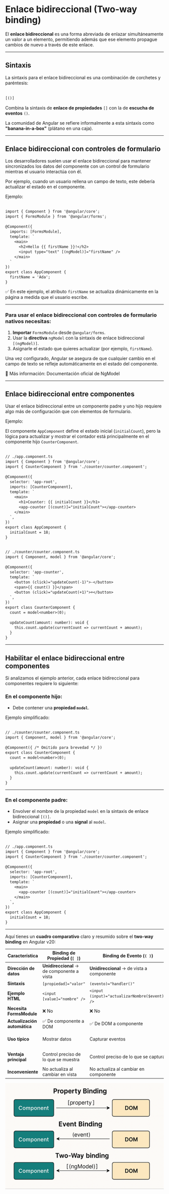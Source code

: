# Enlace bidireccional (Two-way binding)

El **enlace bidireccional** es una forma abreviada de enlazar simultáneamente un valor a un elemento, permitiendo además que ese elemento propague cambios de nuevo a través de este enlace.

---

## **Sintaxis**

La sintaxis para el enlace bidireccional es una combinación de corchetes y paréntesis:

```html

[()]

```

Combina la sintaxis de **enlace de propiedades** `[]` con la de **escucha de eventos** `()`.

La comunidad de Angular se refiere informalmente a esta sintaxis como **"banana-in-a-box"** (plátano en una caja).

---

## **Enlace bidireccional con controles de formulario**

Los desarrolladores suelen usar el enlace bidireccional para mantener sincronizados los datos del componente con un control de formulario mientras el usuario interactúa con él.

Por ejemplo, cuando un usuario rellena un campo de texto, este debería actualizar el estado en el componente.

Ejemplo:

```tsx

import { Component } from '@angular/core';
import { FormsModule } from '@angular/forms';

@Component({
  imports: [FormsModule],
  template: `
    <main>
      <h2>Hello {{ firstName }}!</h2>
      <input type="text" [(ngModel)]="firstName" />
    </main>
  `
})
export class AppComponent {
  firstName = 'Ada';
}

```

✅ En este ejemplo, el atributo `firstName` se actualiza dinámicamente en la página a medida que el usuario escribe.

---

### **Para usar el enlace bidireccional con controles de formulario nativos necesitas:**

1. **Importar** `FormsModule` desde `@angular/forms`.
2. Usar la **directiva** `ngModel` con la sintaxis de enlace bidireccional `[(ngModel)]`.
3. Asignarle el estado que quieres actualizar (por ejemplo, `firstName`).

Una vez configurado, Angular se asegura de que cualquier cambio en el campo de texto se refleje automáticamente en el estado del componente.

📌 Más información: Documentación oficial de NgModel

---

## **Enlace bidireccional entre componentes**

Usar el enlace bidireccional entre un componente padre y uno hijo requiere algo más de configuración que con elementos de formulario.

Ejemplo:

El componente `AppComponent` define el estado inicial (`initialCount`), pero la lógica para actualizar y mostrar el contador está principalmente en el componente hijo `CounterComponent`.

```tsx

// ./app.component.ts
import { Component } from '@angular/core';
import { CounterComponent } from './counter/counter.component';

@Component({
  selector: 'app-root',
  imports: [CounterComponent],
  template: `
    <main>
      <h1>Counter: {{ initialCount }}</h1>
      <app-counter [(count)]="initialCount"></app-counter>
    </main>
  `,
})
export class AppComponent {
  initialCount = 18;
}

```

```tsx

// ./counter/counter.component.ts
import { Component, model } from '@angular/core';

@Component({
  selector: 'app-counter',
  template: `
    <button (click)="updateCount(-1)">-</button>
    <span>{{ count() }}</span>
    <button (click)="updateCount(+1)">+</button>
  `,
})
export class CounterComponent {
  count = model<number>(0);

  updateCount(amount: number): void {
    this.count.update(currentCount => currentCount + amount);
  }
}

```

---

## **Habilitar el enlace bidireccional entre componentes**

Si analizamos el ejemplo anterior, cada enlace bidireccional para componentes requiere lo siguiente:

### **En el componente hijo:**

- Debe contener una **propiedad `model`**.

Ejemplo simplificado:

```tsx

// ./counter/counter.component.ts
import { Component, model } from '@angular/core';

@Component({ /* Omitido para brevedad */ })
export class CounterComponent {
  count = model<number>(0);

  updateCount(amount: number): void {
    this.count.update(currentCount => currentCount + amount);
  }
}

```

---

### **En el componente padre:**

- Envolver el nombre de la propiedad `model` en la sintaxis de enlace bidireccional `[()]`.
- Asignar una **propiedad** o una **signal** al `model`.

Ejemplo simplificado:

```tsx

// ./app.component.ts
import { Component } from '@angular/core';
import { CounterComponent } from './counter/counter.component';

@Component({
  selector: 'app-root',
  imports: [CounterComponent],
  template: `
    <main>
      <app-counter [(count)]="initialCount"></app-counter>
    </main>
  `,
})
export class AppComponent {
  initialCount = 18;
}

```

---

Aquí tienes un **cuadro comparativo** claro y resumido sobre el **two-way binding** en Angular v20:

| Característica | Binding de Propiedad (`[ ]`) | Binding de Evento (`( )`) | Two-Way Binding (`[()]`) |
| --- | --- | --- | --- |
| **Dirección de datos** | **Unidireccional** → de componente a vista | **Unidireccional** → de vista a componente | **Bidireccional** ↔ vista y componente |
| **Sintaxis** | `[propiedad]="valor"` | `(evento)="handler()"` | `[(propiedad)]="variable"` |
| **Ejemplo HTML** | `<input [value]="nombre" />` | `<input (input)="actualizarNombre($event)" />` | `<input [(ngModel)]="nombre" />` |
| **Necesita FormsModule** | ❌ No | ❌ No | ✅ Sí (para controles nativos con `ngModel`) |
| **Actualización automática** | ✅ De componente a DOM | ✅ De DOM a componente | ✅ Ambas direcciones |
| **Uso típico** | Mostrar datos | Capturar eventos | Formularios y comunicación entre componentes |
| **Ventaja principal** | Control preciso de lo que se muestra | Control preciso de lo que se captura | Sincronización automática de estado y vista |
| **Inconveniente** | No actualiza al cambiar en vista | No actualiza al cambiar en componente | Menos control granular, más acoplamiento |

![image.png](Enlace%20bidireccional%20(Two-way%20binding)%2024b2f387d5c3807ea17ee95eb2da939f/image.png)